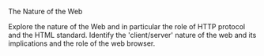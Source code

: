 The Nature of the Web

Explore the nature of the Web and in particular the role of HTTP protocol and the HTML standard. Identify the 'client/server' nature of the web and its implications and the role of the web browser.